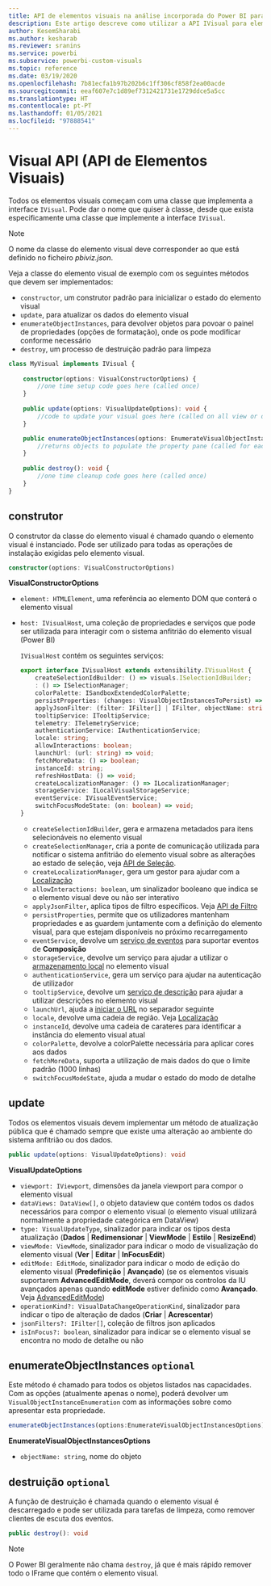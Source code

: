```yaml
---
title: API de elementos visuais na análise incorporada do Power BI para melhores informações de BI incorporadas
description: Este artigo descreve como utilizar a API IVisual para elementos visuais do Power BI. Permita melhores informações de BI incorporadas com a análise incorporada do Power BI.
author: KesemSharabi
ms.author: kesharab
ms.reviewer: sranins
ms.service: powerbi
ms.subservice: powerbi-custom-visuals
ms.topic: reference
ms.date: 03/19/2020
ms.openlocfilehash: 7b81ecfa1b97b202b6c1ff306cf858f2ea00acde
ms.sourcegitcommit: eeaf607e7c1d89ef7312421731e1729ddce5a5cc
ms.translationtype: HT
ms.contentlocale: pt-PT
ms.lasthandoff: 01/05/2021
ms.locfileid: "97888541"
---
```

# <a name="visual-api"></a>Visual API (API de Elementos Visuais)
Todos os elementos visuais começam com uma classe que implementa a interface `IVisual`. Pode dar o nome que quiser à classe, desde que exista especificamente uma classe que implemente a interface `IVisual`.

> [!NOTE]
> O nome da classe do elemento visual deve corresponder ao que está definido no ficheiro *pbiviz.json*.

Veja a classe do elemento visual de exemplo com os seguintes métodos que devem ser implementados:

* `constructor`, um construtor padrão para inicializar o estado do elemento visual
* `update`, para atualizar os dados do elemento visual
* `enumerateObjectInstances`, para devolver objetos para povoar o painel de propriedades (opções de formatação), onde os pode modificar conforme necessário
* `destroy`, um processo de destruição padrão para limpeza

```typescript
class MyVisual implements IVisual {
    
    constructor(options: VisualConstructorOptions) {
        //one time setup code goes here (called once)
    }
    
    public update(options: VisualUpdateOptions): void {
        //code to update your visual goes here (called on all view or data changes)
    }

    public enumerateObjectInstances(options: EnumerateVisualObjectInstancesOptions): VisualObjectInstanceEnumeration {
        //returns objects to populate the property pane (called for each object defined in capabilities)
    }
    
    public destroy(): void {
        //one time cleanup code goes here (called once)
    }
}
```

## <a name="constructor"></a>construtor

O construtor da classe do elemento visual é chamado quando o elemento visual é instanciado. Pode ser utilizado para todas as operações de instalação exigidas pelo elemento visual.

```typescript
constructor(options: VisualConstructorOptions)
```

**VisualConstructorOptions**

* `element: HTMLElement`, uma referência ao elemento DOM que conterá o elemento visual
* `host: IVisualHost`, uma coleção de propriedades e serviços que pode ser utilizada para interagir com o sistema anfitrião do elemento visual (Power BI)

   `IVisualHost` contém os seguintes serviços:

   ```typescript
   export interface IVisualHost extends extensibility.IVisualHost {
       createSelectionIdBuilder: () => visuals.ISelectionIdBuilder;
       : () => ISelectionManager;
       colorPalette: ISandboxExtendedColorPalette;
       persistProperties: (changes: VisualObjectInstancesToPersist) => void;
       applyJsonFilter: (filter: IFilter[] | IFilter, objectName: string, propertyName: string, action: FilterAction) => void;
       tooltipService: ITooltipService;
       telemetry: ITelemetryService;
       authenticationService: IAuthenticationService;
       locale: string;
       allowInteractions: boolean;
       launchUrl: (url: string) => void;
       fetchMoreData: () => boolean;
       instanceId: string;
       refreshHostData: () => void;
       createLocalizationManager: () => ILocalizationManager;
       storageService: ILocalVisualStorageService;
       eventService: IVisualEventService;
       switchFocusModeState: (on: boolean) => void;
   }
   ```
   * `createSelectionIdBuilder`, gera e armazena metadados para itens selecionáveis no elemento visual
   * `createSelectionManager`, cria a ponte de comunicação utilizada para notificar o sistema anfitrião do elemento visual sobre as alterações ao estado de seleção, veja [API de Seleção](./selection-api.md).
   * `createLocalizationManager`, gera um gestor para ajudar com a [Localização](./localization.md)
   * `allowInteractions: boolean`, um sinalizador booleano que indica se o elemento visual deve ou não ser interativo
   * `applyJsonFilter`, aplica tipos de filtro específicos. Veja [API de Filtro](./filter-api.md)
   * `persistProperties`, permite que os utilizadores mantenham propriedades e as guardem juntamente com a definição do elemento visual, para que estejam disponíveis no próximo recarregamento
   * `eventService`, devolve um [serviço de eventos](./event-service.md) para suportar eventos de **Composição**
   * `storageService`, devolve um serviço para ajudar a utilizar o [armazenamento local](./local-storage.md) no elemento visual
   * `authenticationService`, gera um serviço para ajudar na autenticação de utilizador
   * `tooltipService`, devolve um [serviço de descrição](./add-tooltips.md) para ajudar a utilizar descrições no elemento visual
   * `launchUrl`, ajuda a [iniciar o URL](./launch-url.md) no separador seguinte
   * `locale`, devolve uma cadeia de região. Veja [Localização](./localization.md)
   * `instanceId`, devolve uma cadeia de carateres para identificar a instância do elemento visual atual
   * `colorPalette`, devolve a colorPalette necessária para aplicar cores aos dados
   * `fetchMoreData`, suporta a utilização de mais dados do que o limite padrão (1000 linhas)
   * `switchFocusModeState`, ajuda a mudar o estado do modo de detalhe

## <a name="update"></a>update

Todos os elementos visuais devem implementar um método de atualização pública que é chamado sempre que existe uma alteração ao ambiente do sistema anfitrião ou dos dados.

```typescript
public update(options: VisualUpdateOptions): void
```

**VisualUpdateOptions**

* `viewport: IViewport`, dimensões da janela viewport para compor o elemento visual
* `dataViews: DataView[]`, o objeto dataview que contém todos os dados necessários para compor o elemento visual (o elemento visual utilizará normalmente a propriedade categórica em DataView)
* `type: VisualUpdateType`, sinalizador para indicar os tipos desta atualização (**Dados** | **Redimensionar** | **ViewMode** | **Estilo** | **ResizeEnd**)
* `viewMode: ViewMode`, sinalizador para indicar o modo de visualização do elemento visual (**Ver** | **Editar** | **InFocusEdit**)
* `editMode: EditMode`, sinalizador para indicar o modo de edição do elemento visual (**Predefinição** | **Avançado**) (se os elementos visuais suportarem **AdvancedEditMode**, deverá compor os controlos da IU avançados apenas quando **editMode** estiver definido como **Avançado**. Veja [AdvancedEditMode](./advanced-edit-mode.md))
* `operationKind?: VisualDataChangeOperationKind`, sinalizador para indicar o tipo de alteração de dados (**Criar** | **Acrescentar**)
* `jsonFilters?: IFilter[]`, coleção de filtros json aplicados
* `isInFocus?: boolean`, sinalizador para indicar se o elemento visual se encontra no modo de detalhe ou não
    
## <a name="enumerateobjectinstances-optional"></a>enumerateObjectInstances `optional`

Este método é chamado para todos os objetos listados nas capacidades. Com as opções (atualmente apenas o nome), poderá devolver um `VisualObjectInstanceEnumeration` com as informações sobre como apresentar esta propriedade.

```typescript
enumerateObjectInstances(options:EnumerateVisualObjectInstancesOptions):VisualObjectInstanceEnumeration
```

**EnumerateVisualObjectInstancesOptions**

* `objectName: string`, nome do objeto

## <a name="destroy-optional"></a>destruição `optional`

A função de destruição é chamada quando o elemento visual é descarregado e pode ser utilizada para tarefas de limpeza, como remover clientes de escuta dos eventos.

``` typescript
public destroy(): void
```

> [!Note]
> O Power BI geralmente não chama `destroy`, já que é mais rápido remover todo o IFrame que contém o elemento visual.

